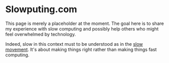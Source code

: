 # Slowputing.com

This page is merely a placeholder at the moment. The goal here is to share my experience with slow computing and possibly help others who might feel overwhelmed by technology. 

Indeed, slow in this context must to be understood as in the [slow movement](https://en.wikipedia.org/wiki/Slow_movement_(culture)). It's about making things right rather than making things fast computing. 
